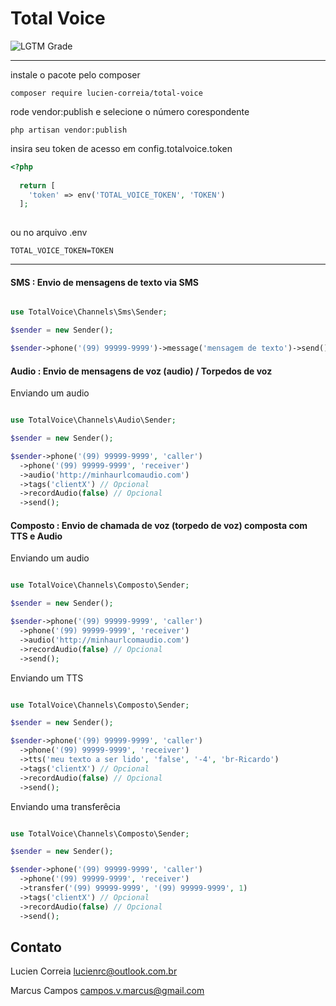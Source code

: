 # Total Voice

![LGTM Grade](https://img.shields.io/badge/tag-v1.1-5a5.svg)

---

instale o pacote pelo composer

`composer require lucien-correia/total-voice`

rode vendor:publish e selecione o número corespondente

`php artisan vendor:publish`

insira seu token de acesso em config.totalvoice.token

```php
<?php
  
  return [
    'token' => env('TOTAL_VOICE_TOKEN', 'TOKEN')
  ];
  
```

ou no arquivo .env

```
TOTAL_VOICE_TOKEN=TOKEN
```

---

#### SMS : Envio de mensagens de texto via SMS

```php

use TotalVoice\Channels\Sms\Sender;

$sender = new Sender();

$sender->phone('(99) 99999-9999')->message('mensagem de texto')->send();

```

#### Audio : Envio de mensagens de voz (audio) / Torpedos de voz

Enviando um audio


```php

use TotalVoice\Channels\Audio\Sender;

$sender = new Sender();

$sender->phone('(99) 99999-9999', 'caller')
  ->phone('(99) 99999-9999', 'receiver')
  ->audio('http://minhaurlcomaudio.com')
  ->tags('clientX') // Opcional
  ->recordAudio(false) // Opcional
  ->send();

```

#### Composto : Envio de chamada de voz (torpedo de voz) composta com TTS e Audio

Enviando um audio 

```php

use TotalVoice\Channels\Composto\Sender;

$sender = new Sender();

$sender->phone('(99) 99999-9999', 'caller')
  ->phone('(99) 99999-9999', 'receiver')
  ->audio('http://minhaurlcomaudio.com')
  ->recordAudio(false) // Opcional
  ->send();

```

Enviando um TTS

```php

use TotalVoice\Channels\Composto\Sender;

$sender = new Sender();

$sender->phone('(99) 99999-9999', 'caller')
  ->phone('(99) 99999-9999', 'receiver')
  ->tts('meu texto a ser lido', 'false', '-4', 'br-Ricardo') 
  ->tags('clientX') // Opcional
  ->recordAudio(false) // Opcional
  ->send();

```

Enviando uma transferêcia

```php

use TotalVoice\Channels\Composto\Sender;

$sender = new Sender();

$sender->phone('(99) 99999-9999', 'caller')
  ->phone('(99) 99999-9999', 'receiver')
  ->transfer('(99) 99999-9999', '(99) 99999-9999', 1) 
  ->tags('clientX') // Opcional
  ->recordAudio(false) // Opcional
  ->send();

```

## Contato

Lucien Correia <lucienrc@outlook.com.br>

Marcus Campos <campos.v.marcus@gmail.com>
